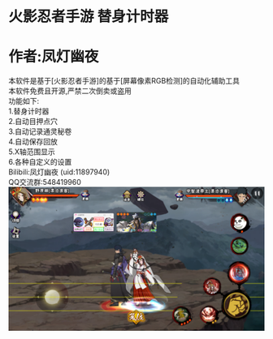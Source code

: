 # 火影忍者手游 替身计时器  
# 作者:凤灯幽夜  
本软件是基于[火影忍者手游]的基于[屏幕像素RGB检测]的自动化辅助工具  
本软件免费且开源,严禁二次倒卖或盗用  
功能如下:  
1.替身计时器  
2.自动目押点穴  
3.自动记录通灵秘卷  
4.自动保存回放  
5.X轴范围显示  
6.各种自定义的设置  
Bilibili:凤灯幽夜 (uid:11897940)  
QQ交流群:548419960  
![截图](./截图.png)





